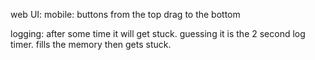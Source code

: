 web UI:
mobile: buttons from the top drag to the bottom

logging:
after some time it will get stuck. guessing it is the 2 second log timer. fills the memory then gets stuck. 



